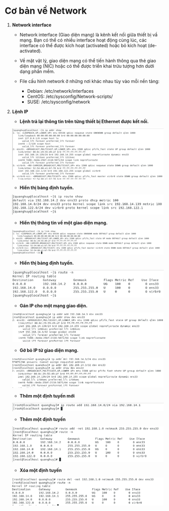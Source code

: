 # Cơ bản về Network 

   1. **Network interface**
     
       - Network interface (Giao diện mạng) là kênh kết nối giữa thiết bị vầ mạng. Bạn có thể có nhiều interface hoạt động cùng lúc, các interface có thể được kích hoạt (activated) hoặc bỏ kích hoạt (de-activated).
       - Về mặt vật lý, giao diện mạng có thể tiến hành thông qua thẻ giao diện mạng (NIC) hoặc có thể được triển khai trừu tượng hơn dưới dạng phần mềm.
       - File cấu hình network ở những nơi khác nhau tùy vào mỗi nền tảng: 

          + Debian: /etc/network/interfaces
          + CentOS: /etc/sysconfig/Network-scripts/
          + SUSE: /etc/sysconfig/network
   
   2. **Lệnh IP**
   
       - **Lệnh trả lại thông tin trên từng thiết bị Ethernet được kết nối.**
     
        ![](./image/21.png)
     
        - **Hiển thị bảng định tuyến.**
   
        ![](./image/22.png)
      
       - **Hiển thị thông tin về một giao diện mạng.**
        
        ![](./image/23.png)
        
       - **Hiển thị bảng định tuyến.**

        ![](./image/24.png)
        
      
       - **Gán IP cho một mạng giao diện.**
        
        ![](./image/25.png)
        
        - **Gỡ bỏ IP từ giao diện mạng.**
         
        ![](./image/26.png)
        
        - **Thêm một định tuyến mới**
        
        ![](./image/27.png)
        
        - **Thêm một định tuyến**
        
        ![](./image/28.png)
        
        - **Xóa một định tuyến**
         
        ![](./image/29.png)
         
       
       
      
      
      
    
     
